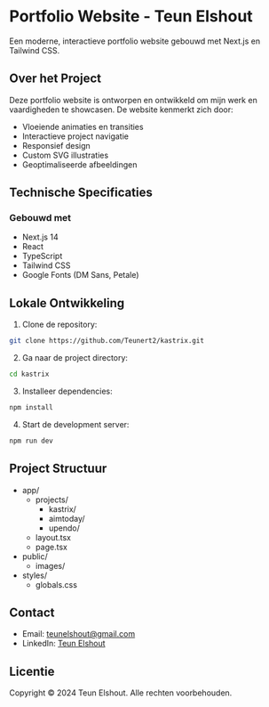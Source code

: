 # Portfolio Website - Teun Elshout

Een moderne, interactieve portfolio website gebouwd met Next.js en Tailwind CSS.

## Over het Project
Deze portfolio website is ontworpen en ontwikkeld om mijn werk en vaardigheden te showcasen. De website kenmerkt zich door:
- Vloeiende animaties en transities
- Interactieve project navigatie
- Responsief design
- Custom SVG illustraties
- Geoptimaliseerde afbeeldingen

## Technische Specificaties

### Gebouwd met
- Next.js 14
- React
- TypeScript
- Tailwind CSS
- Google Fonts (DM Sans, Petale)

## Lokale Ontwikkeling

1. Clone de repository:
```bash
git clone https://github.com/Teunert2/kastrix.git
```

2. Ga naar de project directory:
```bash
cd kastrix
```

3. Installeer dependencies:
```bash
npm install
```

4. Start de development server:
```bash
npm run dev

```

## Project Structuur
- app/
  - projects/
    - kastrix/
    - aimtoday/
    - upendo/
  - layout.tsx
  - page.tsx
- public/
  - images/
- styles/
  - globals.css

## Contact
- Email: teunelshout@gmail.com
- LinkedIn: [Teun Elshout](https://linkedin.com/in/teun-elshout-26002a259/)

## Licentie
Copyright © 2024 Teun Elshout. Alle rechten voorbehouden.
